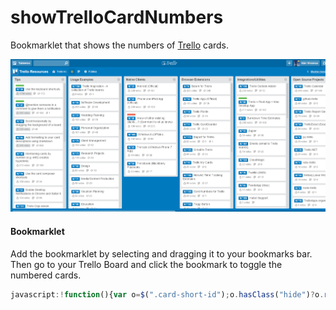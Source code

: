 # showTrelloCardNumbers
Bookmarklet that shows the numbers of [Trello](http://trello.com/) cards.

![Numbered card sample](numbered_screenshot.png)

#### Bookmarklet
Add the bookmarklet by selecting and dragging it to your bookmarks bar. Then go to your Trello Board and click the bookmark to toggle the numbered cards.

```javascript
javascript:!function(){var o=$(".card-short-id");o.hasClass("hide")?o.removeClass("hide").css({"font-weight":"bold","font-size":".8em","margin-right":"7px",padding:"2.3px 6px",background:$("body").css("background-color"),"border-radius":"2px",color:"#f6f6f6","border-bottom":"1px solid rgb(0,101,171)"}):o.addClass("hide")}();
```